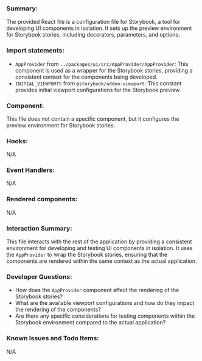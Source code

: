 ### Summary:
The provided React file is a configuration file for Storybook, a tool for developing UI components in isolation. It sets up the preview environment for Storybook stories, including decorators, parameters, and options.

### Import statements:
- `AppProvider` from `../packages/ui/src/AppProvider/AppProvider`: This component is used as a wrapper for the Storybook stories, providing a consistent context for the components being developed.
- `INITIAL_VIEWPORTS` from `@storybook/addon-viewport`: This constant provides initial viewport configurations for the Storybook preview.

### Component:
This file does not contain a specific component, but it configures the preview environment for Storybook stories.

### Hooks:
N/A

### Event Handlers:
N/A

### Rendered components:
N/A

### Interaction Summary:
This file interacts with the rest of the application by providing a consistent environment for developing and testing UI components in isolation. It uses the `AppProvider` to wrap the Storybook stories, ensuring that the components are rendered within the same context as the actual application.

### Developer Questions:
- How does the `AppProvider` component affect the rendering of the Storybook stories?
- What are the available viewport configurations and how do they impact the rendering of the components?
- Are there any specific considerations for testing components within the Storybook environment compared to the actual application?

### Known Issues and Todo Items:
N/A